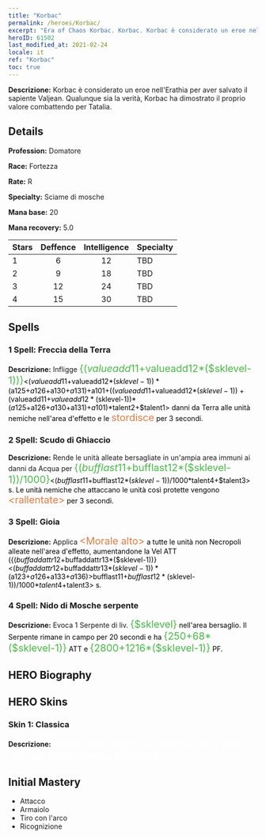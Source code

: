 ```yaml
---
title: "Korbac"
permalink: /heroes/Korbac/
excerpt: "Era of Chaos Korbac. Korbac. Korbac è considerato un eroe nell'Erathia per aver salvato il sapiente Valjean. Qualunque sia la verità, Korbac ha dimostrato il proprio valore combattendo per Tatalia."
heroID: 61502
last_modified_at: 2021-02-24
locale: it
ref: "Korbac"
toc: true
---
```

 **Descrizione:** Korbac è considerato un eroe nell'Erathia per aver salvato il sapiente Valjean. Qualunque sia la verità, Korbac ha dimostrato il proprio valore combattendo per Tatalia.
## Details
 **Profession:** Domatore

 **Race:** Fortezza

 **Rate:** R

 **Specialty:** Sciame di mosche

 **Mana base:** 20

 **Mana recovery:** 5.0


  | Stars   |    Deffence    |  Intelligence  |      Specialty     |
  |---------|:---------------:|:---------------:|--------------------|
  |    1    | 6 | 12 | TBD |
  |    2    | 9 | 18 | TBD |
  |    3    | 12 | 24 | TBD |
  |    4    | 15 | 30 | TBD |

## Spells
### 1 Spell: Freccia della Terra
 **Descrizione:** Infligge <span style="color: #48b946;font-size:20px">{($valueadd11+$valueadd12*($sklevel-1))}</span><span style="color: black"><($valueadd11+$valueadd12*($sklevel-1))*($a125+$a126+$a130+$a131)+$a101+(($valueadd11+$valueadd12*($sklevel-1))+($valueadd11+$valueadd12*($sklevel-1))*($a125+$a126+$a130+$a131)+$a101)*$talent2+$talent1> danni da Terra alle unità nemiche nell'area d'effetto e le <span style="color: #e07c44;font-size:20px">stordisce</span><span style="color: black"> per 3 secondi.

### 2 Spell: Scudo di Ghiaccio
 **Descrizione:** Rende le unità alleate bersagliate in un'ampia area immuni ai danni da Acqua per <span style="color: #48b946;font-size:20px">{($bufflast11+$bufflast12*($sklevel-1))/1000}</span><span style="color: black"><($bufflast11+$bufflast12*($sklevel-1))/1000*$talent4+$talent3> s. Le unità nemiche che attaccano le unità così protette vengono <span style="color: #e07c44;font-size:20px">&lt;rallentate&gt;</span><span style="color: black"> per 3 secondi.

### 3 Spell: Gioia
 **Descrizione:** Applica <span style="color: #e07c44;font-size:20px">&lt;Morale alto&gt;</span><span style="color: black"> a tutte le unità non Necropoli alleate nell'area d'effetto, aumentandone la Vel ATT ({($buffaddattr12+$buffaddattr13*($sklevel-1))}<($buffaddattr12+$buffaddattr13*($sklevel-1))*($a123+$a126+$a133+$a136)>%). Durata: <span style="color: #48b946;font-size:20px">{($bufflast11+$bufflast12*($sklevel-1))/1000}</span><span style="color: black"><($bufflast11+$bufflast12*($sklevel-1))/1000*$talent4+$talent3> s.

### 4 Spell: Nido di Mosche serpente
 **Descrizione:** Evoca 1 Serpente di liv. <span style="color: #48b946;font-size:20px">{$sklevel}</span><span style="color: black"> nell'area bersaglio. Il Serpente rimane in campo per 20 secondi e ha <span style="color: #48b946;font-size:20px">{250+68*($sklevel-1)}</span><span style="color: black"> ATT e <span style="color: #48b946;font-size:20px">{2800+1216*($sklevel-1)}</span><span style="color: black"> PF.


## HERO Biography

## HERO Skins
### Skin 1: **Classica**

 **Descrizione:** <span style="color: #ffffff;font-size:20px">Finché non vincerai in guerra, non potrai dare un senso alla tua esistenza.</span>



## Initial Mastery
   - Attacco
   - Armaiolo
   - Tiro con l'arco
   - Ricognizione
